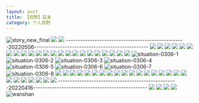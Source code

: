 ```yaml
---
layout: post
title: 【视野】启发
category: 个人视野
---
```

![story_new_final](http://rab41f8zg.hd-bkt.clouddn.com/img/story_new_final_0322.png)
![](http://ran7ztk3m.hd-bkt.clouddn.com/img/inspire-220510-1.png)
![](http://ran7ztk3m.hd-bkt.clouddn.com/img/moment-220505-1.png)
--------------------------------------------------20220506------------------------------------------------
![](http://ran7ztk3m.hd-bkt.clouddn.com/img/funny-220506-1.jpg)
![](http://ran7ztk3m.hd-bkt.clouddn.com/img/funny-220506-2.jpg)
![](http://ran7ztk3m.hd-bkt.clouddn.com/img/funny-220506-3.jpg)
![](http://rab41f8zg.hd-bkt.clouddn.com/img/jin-220325-1.png)
![](http://rab41f8zg.hd-bkt.clouddn.com/img/jin-220325-2.png)
![](http://rab41f8zg.hd-bkt.clouddn.com/img/jin-220325-3.png)
![](http://rab41f8zg.hd-bkt.clouddn.com/img/jin-220325-4.png)
![](http://rab41f8zg.hd-bkt.clouddn.com/img/jin-220325-5.png)
![](http://rab41f8zg.hd-bkt.clouddn.com/img/jin-220325-6.png)
![](http://rab41f8zg.hd-bkt.clouddn.com/img/jin-220325-7.png)
![](http://rab41f8zg.hd-bkt.clouddn.com/img/jin-220325-8.png)
![](http://rab41f8zg.hd-bkt.clouddn.com/img/jin-220325-9.png)
![](http://rab41f8zg.hd-bkt.clouddn.com/img/jin-220325-12.png)
![](http://rab41f8zg.hd-bkt.clouddn.com/img/jin-220325-13.png)
![](http://rab41f8zg.hd-bkt.clouddn.com/img/jin-220325-14.png)
![](http://rab41f8zg.hd-bkt.clouddn.com/img/jin-220325-10.png)
![](http://rab41f8zg.hd-bkt.clouddn.com/img/jin-220325-11.png)
![](http://rab41f8zg.hd-bkt.clouddn.com/img/situation-0312-1.png)
![](http://rab41f8zg.hd-bkt.clouddn.com/img/situation-0322-1.png)
![](http://rab41f8zg.hd-bkt.clouddn.com/img/fragment-220322-2.png)
![](http://rab41f8zg.hd-bkt.clouddn.com/img/fragment-220322-3.png)
![](http://rab41f8zg.hd-bkt.clouddn.com/img/fragment-220322-4.png)
![](http://rab41f8zg.hd-bkt.clouddn.com/img/fragment-220322-5.png)
![situation-0306-1](http://rab41f8zg.hd-bkt.clouddn.com/img/situation-0306-1.png)
![situation-0306-2](http://rab41f8zg.hd-bkt.clouddn.com/img/situation-0306-2.png)
![situation-0306-3](http://rab41f8zg.hd-bkt.clouddn.com/img/situation-0306-3.png)
![situation-0306-4](http://rab41f8zg.hd-bkt.clouddn.com/img/situation-0306-4.png)
![situation-0306-5](http://rab41f8zg.hd-bkt.clouddn.com/img/situation-0306-5.png)
![situation-0306-6](http://rab41f8zg.hd-bkt.clouddn.com/img/situation-0306-6.png)
![situation-0306-7](http://rab41f8zg.hd-bkt.clouddn.com/img/situation-0306-7.png)
![situation-0306-8](http://rab41f8zg.hd-bkt.clouddn.com/img/situation-0306-8.png)
![](http://rab41f8zg.hd-bkt.clouddn.com/img/situation-0324-1.png)
![](http://rab41f8zg.hd-bkt.clouddn.com/img/situation-0324-2.png)
![](http://rab41f8zg.hd-bkt.clouddn.com/img/situation-0324-3.png)
![](http://rab41f8zg.hd-bkt.clouddn.com/img/inspire-220326-1.png)
![](http://rab41f8zg.hd-bkt.clouddn.com/img/inspire-220326-2.png)
![](http://rab41f8zg.hd-bkt.clouddn.com/img/inspire-220326-3.png)
![](http://rab41f8zg.hd-bkt.clouddn.com/img/inspire-220326-4.png)
![](http://rab41f8zg.hd-bkt.clouddn.com/img/inspire-220326-5.png)
![](http://rab41f8zg.hd-bkt.clouddn.com/img/inspire-220326-6.png)
![](http://rab41f8zg.hd-bkt.clouddn.com/img/inspire-220326-7.png)
![](http://rab41f8zg.hd-bkt.clouddn.com/img/inspire-220326-8.png)
![](http://rab41f8zg.hd-bkt.clouddn.com/img/inspire-220326-9.png)
![](http://rab41f8zg.hd-bkt.clouddn.com/img/inspire-220326-10.png)
![](http://rab41f8zg.hd-bkt.clouddn.com/img/inspire-220326-11.png)
![](http://rab41f8zg.hd-bkt.clouddn.com/img/inspire-220326-12.png)
![](http://rab41f8zg.hd-bkt.clouddn.com/img/inspire-220327-1.png)
![](http://rab41f8zg.hd-bkt.clouddn.com/img/inspire-220327-2.png)
![](http://rab41f8zg.hd-bkt.clouddn.com/img/inspire-220327-3.png)
![](http://rab41f8zg.hd-bkt.clouddn.com/img/inspire-220327-4.png)
![](http://rab41f8zg.hd-bkt.clouddn.com/img/inspire-220327-5.png)
![](http://rab41f8zg.hd-bkt.clouddn.com/img/inspire-220327-7.png)
![](http://rab41f8zg.hd-bkt.clouddn.com/img/inspire-220327-6.png)
![](http://rab41f8zg.hd-bkt.clouddn.com/img/inspire-220414-1.png)
![](http://rab41f8zg.hd-bkt.clouddn.com/img/inspire-220414-2.png)
![](http://rab41f8zg.hd-bkt.clouddn.com/img/inspire-220414-3.png)
--------------------------------------------------20220416------------------------------------------------
![](http://rab41f8zg.hd-bkt.clouddn.com/img/factors-new-220416-1.png)
![](http://rab41f8zg.hd-bkt.clouddn.com/img/factors-new-220416-2.png)
![](http://rab41f8zg.hd-bkt.clouddn.com/img/factors-new-220416-3.png)
![](http://rab41f8zg.hd-bkt.clouddn.com/img/factors-new-220416-4.png)
![wanshan](http://rab41f8zg.hd-bkt.clouddn.com/img/wanshan.png)



  




